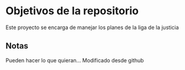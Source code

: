 # Objetivos de la repositorio

Este proyecto se encarga de manejar los planes de la liga de la justicia


## Notas
Pueden hacer lo que quieran...
Modificado desde github
